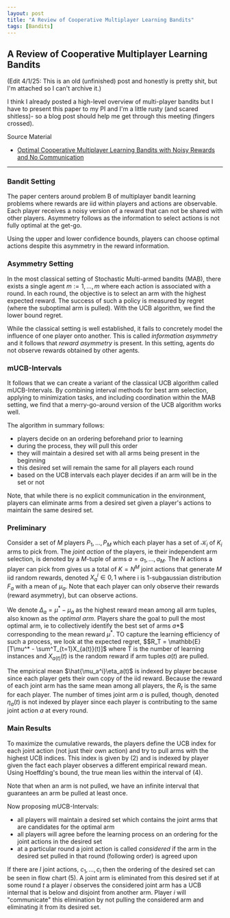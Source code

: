 ```yaml
---
layout: post
title: "A Review of Cooperative Multiplayer Learning Bandits"
tags: [Bandits]
---
```

## A Review of Cooperative Multiplayer Learning Bandits

(Edit 4/1/25: This is an old (unfinished) post and honestly is pretty shit, but I'm attached so I can't archive it.)

I think I already posted a high-level overview of multi-player bandits but I have to present this paper to my PI and I'm a little rusty (and scared shitless)- so a blog post should help me get through this meeting (fingers crossed). 

Source Material
* [Optimal Cooperative Multiplayer Learning Bandits with Noisy Rewards and No Communication](https://arxiv.org/abs/2311.06210)
---

### Bandit Setting
The paper centers around problem B of multiplayer bandit learning problems where rewards are iid within players and actions are observable. Each player receives a noisy version of a reward that can not be shared with other players.
Asymmetry follows as the information to select actions is not fully optimal at the get-go. 

Using the upper and lower confidence bounds, players can choose optimal actions despite this asymmetry in the reward information.

### Asymmetry Setting 
In the most classical setting of Stochastic Multi-armed bandits (MAB), there exists a single agent $m := 1, \dots, m$ where each action is associated with a round. 
In each round, the objective is to select an arm with the highest expected reward. The success of such a policy is measured by regret (where the suboptimal arm is pulled). 
With the UCB algorithm, we find the lower bound regret. 

While the classical setting is well established, it fails to concretely model the influence of one player onto another. This is called *information asymmetry* and it follows that *reward asymmetry* is present.
In this setting, agents do not observe rewards obtained by other agents. 

### mUCB-Intervals
It follows that we can create a variant of the classical UCB algorithm called mUCB-Intervals. By combining interval methods for best arm selection, applying to minimization tasks, and including coordination within the MAB setting, 
we find that a merry-go-around version of the UCB algorithm works well.  

The algorithm in summary follows:
- players decide on an ordering beforehand prior to learning
- during the process, they will pull this order
- they will maintain a desired set with all arms being present in the beginning
- this desired set will remain the same for all players each round
- based on the UCB intervals each player decides if an arm will be in the set or not

Note, that while there is no explicit communication in the environment, players can eliminate arms from a desired set given a player's actions to maintain the same desired set. 

### Preliminary
Consider a set of $M$ players $P_1, \dots, P_M$ which each player has a set of $\mathcal{K}_i$ of $K_i$ arms to pick from. 
The *joint action* of the players, ie their independent arm selection, is denoted by a $M$-tuple of arms $a = a_1, \dots, a_M$. 
The $N$ actions a player can pick from gives us a total of $K = N^M$ joint actions that generate $M$ iid random rewards, denoted $X^i_a \in 0, 1$ where i is 1-subgaussian distribution $F_a$ with a mean of $\mu_a$. 
Note that each player can only observe their rewards (reward asymmetry), but can observe actions. 

We denote $\Delta_a = \mu^* - \mu_a$ as the highest reward mean among all arm tuples, also known as the *optimal arm*. Players share the goal to pull the most optimal arm, 
ie to collectively identify the best set of arms $a$*$ corresponding to the mean reward $\mu^*$. 
TO capture the learning efficiency of such a process, we look at the expected regret, 
$$R_T = \mathbb{E}[T\mu^* - \sum^T_{t=1}X_{a(t)}(t)]$ where T is the number of learning instances and $X_{a(t)}(t)$ is the random reward if arm tuples $a(t)$ are pulled. 

The empirical mean $\hat{\mu_a^i}\eta_a(t)$ is indexed by player because since each player gets their own copy of the iid reward. 
Because the reward of each joint arm has the same mean among all players, the $R_t$ is the same for each player. 
The number of times joint arm $a$ is pulled, though, denoted $\eta_a(t)$ is not indexed by player since each player is contributing to the same joint action $a$ at every round. 

### Main Results
To maximize the cumulative rewards, the players define the UCB index for each joint action (not just their own action) and try to pull arms with the highest UCB indices. 
This index is given by (2) and is indexed by player given the fact each player observes a different empirical reward mean. 
Using Hoeffding's bound, the true mean lies within the interval of (4). 

Note that when an arm is not pulled, we have an infinite interval that guarantees an arm be pulled at least once. 

Now proposing mUCB-Intervals:
- all players will maintain a desired set which contains the joint arms that are candidates for the optimal arm
- all players will agree before the learning process on an ordering for the joint actions in the desired set 
- at a particular round a joint action is called *considered* if the arm in the desired set pulled in that round (following order) is agreed upon

If there are $l$ joint actions, $c_1, \dots, c_l$ then the ordering of the desired set can be seen in flow chart (5). 
A joint arm is eliminated from this desired set if at some round $t$ a player $i$ observes the considered joint arm has a UCB internal that is below and disjoint from another arm. 
Player $i$ will "communicate" this elimination by not pulling the considered arm and eliminating it from its desired set. 



